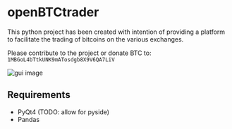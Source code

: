 openBTCtrader
=============

This python project has been created with intention of providing
a platform to facilitate the trading of bitcoins on the various
exchanges.

Please contribute to the project or donate BTC to:
`1MBGoL4bTtkUNK9mATosdgb8X9V6QA7LiV`

![gui image](https://raw.github.com/onlyjus/openBTCtrader/master/screenshot.png)

Requirements
-----------
* PyQt4 (TODO: allow for pyside)
* Pandas
